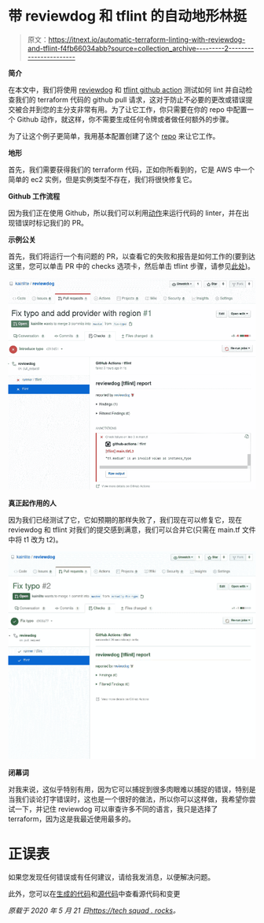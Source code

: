 # 带 reviewdog 和 tflint 的自动地形林挺

> 原文：<https://itnext.io/automatic-terraform-linting-with-reviewdog-and-tflint-f4fb66034abb?source=collection_archive---------2----------------------->

**简介**

在本文中，我们将使用 [reviewdog](https://github.com/reviewdog/reviewdog) 和 [tflint github action](https://github.com/reviewdog/action-tflint) 测试如何 lint 并自动检查我们的 terraform 代码的 github pull 请求，这对于防止不必要的更改或错误提交被合并到您的主分支非常有用。为了让它工作，你只需要在你的 repo 中配置一个 Github 动作，就这样，你不需要生成任何令牌或者做任何额外的步骤。

为了让这个例子更简单，我用基本配置创建了这个 [repo](https://github.com/kainlite/reviewdog) 来让它工作。

**地形**

首先，我们需要获得我们的 terraform 代码，正如你所看到的，它是 AWS 中一个简单的 ec2 实例，但是实例类型不存在，我们将很快修复它。

**Github 工作流程**

因为我们正在使用 Github，所以我们可以利用[动作](https://github.com/features/actions)来运行代码的 linter，并在出现错误时标记我们的 PR。

**示例公关**

首先，我们将运行一个有问题的 PR，以查看它的失败和报告是如何工作的(要到达这里，您可以单击 PR 中的 checks 选项卡，然后单击 tflint 步骤，请参见[此处](https://github.com/kainlite/reviewdog/pull/1/checks?check_run_id=793169790))。

![](img/5fc6434f631584db982850048c595f93.png)

**真正起作用的人**

因为我们已经测试了它，它如预期的那样失败了，我们现在可以修复它，现在 reviewdog 和 tflint 对我们的提交感到满意，我们可以合并它(只需在 main.tf 文件中将 t1 改为 t2)。

![](img/31f7e07e778a8fb1dc0e5dcde0bcb0d5.png)

**闭幕词**

对我来说，这似乎特别有用，因为它可以捕捉到很多肉眼难以捕捉的错误，特别是当我们谈论打字错误时，这也是一个很好的做法，所以你可以这样做，我希望你尝试一下，并记住 reviewdog 可以审查许多不同的语言，我只是选择了 terraform，因为这是我最近使用最多的。

# 正误表

如果您发现任何错误或有任何建议，请给我发消息，以便解决问题。

此外，您可以在[生成的代码](https://github.com/kainlite/kainlite.github.io)和[源代码](https://github.com/kainlite/blog)中查看源代码和变更

*原载于 2020 年 5 月 21 日*[*https://tech squad . rocks*](https://techsquad.rocks/blog/terraform_linter/)*。*